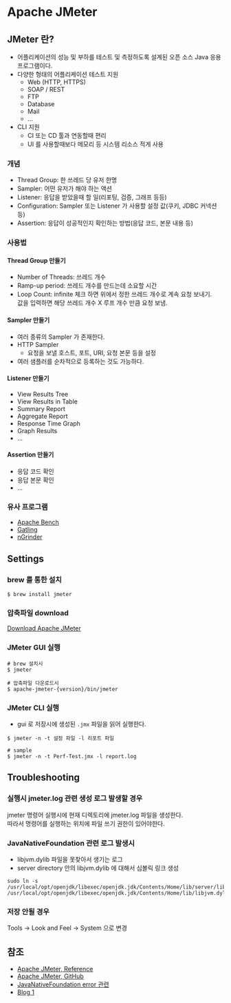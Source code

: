 # Apache JMeter

## JMeter 란?

- 어플리케이션의 성능 및 부하를 테스트 및 측정하도록 설계된 오픈 소스 Java 응용 프로그램이다.
- 다양한 형태의 어플리케이션 테스트 지원
  - Web (HTTP, HTTPS)
  - SOAP / REST
  - FTP
  - Database
  - Mail
  - ...
- CLI 지원
  - CI 또는 CD 툴과 연동할때 편리
  - UI 를 사용할때보다 메모리 등 시스템 리소스 적게 사용

### 개념

- Thread Group: 한 쓰레드 당 유저 한명
- Sampler: 어떤 유저가 해야 하는 액션
- Listener: 응답을 받았을때 할 일(리포팅, 검증, 그래프 등등)
- Configuration: Sampler 또는 Listener 가 사용할 설정 값(쿠키, JDBC 커넥션 등)
- Assertion: 응답이 성공적인지 확인하는 방법(응답 코드, 본문 내용 등)

### 사용법

#### Thread Group 만들기

- Number of Threads: 쓰레드 개수
- Ramp-up period: 쓰레드 개수를 만드는데 소요할 시간
- Loop Count: infinite 체크 하면 위에서 정한 쓰레드 개수로 계속 요청 보내기.   
   값을 입력하면 해당 쓰레드 개수 X 루프 개수 만큼 요청 보냄.

#### Sampler 만들기

- 여러 종류의 Sampler 가 존재한다.
- HTTP Sampler
  - 요청을 보낼 호스트, 포트, URI, 요청 본문 등을 설정
- 여러 샘플러를 순차적으로 등록하는 것도 가능하다.

#### Listener 만들기

- View Results Tree
- View Results in Table
- Summary Report
- Aggregate Report
- Response Time Graph
- Graph Results
- ...

#### Assertion 만들기

- 응답 코드 확인
- 응답 본문 확인
- ...


### 유사 프로그램

- [Apache Bench](https://httpd.apache.org/docs/2.4/ko/programs/ab.html)
- [Gatling](https://gatling.io/)
- [nGrinder](https://naver.github.io/ngrinder/)

## Settings

### brew 를 통한 설치

```shell
$ brew install jmeter
```

### 압축파일 download

[Download Apache JMeter](https://jmeter.apache.org/download_jmeter.cgi)

### JMeter GUI 실행

```shell
# brew 설치시
$ jmeter

# 압축파일 다운로드시
$ apache-jmeter-{version}/bin/jmeter
```

### JMeter CLI 실행

- gui 로 저장시에 생성된 `.jmx` 파일을 읽어 실행한다.

```shell
$ jmeter -n -t 설정 파일 -l 리포트 파일

# sample 
$ jmeter -n -t Perf-Test.jmx -l report.log
```

## Troubleshooting

### 실행시 jmeter.log 관련 생성 로그 발생할 경우

jmeter 명령어 실행시에 현재 디렉토리에 jmeter.log 파일을 생성한다.  
따라서 명령어를 실행하는 위치에 파일 쓰기 권한이 있어야한다.

### JavaNativeFoundation 관련 로그 발생시

- libjvm.dylib 파일을 못찾아서 생기는 로그
- server directory 안의 libjvm.dylib 에 대해서 심볼릭 링크 생성

```shell
sudo ln -s /usr/local/opt/openjdk/libexec/openjdk.jdk/Contents/Home/lib/server/libjvm.dylib /usr/local/opt/openjdk/libexec/openjdk.jdk/Contents/Home/lib/libjvm.dylib
```

### 저장 안될 경우

Tools -> Look and Feel -> System 으로 변경

## 참조
- [Apache JMeter, Reference](https://jmeter.apache.org/)
- [Apache JMeter, GitHub](https://github.com/apache/jmeter)
- [JavaNativeFoundation error 관련](https://hsik0225.github.io/jmeter/2021/09/16/JMeter-JavaNativeFoundation/)
- [Blog 1](https://effortguy.tistory.com/164)
